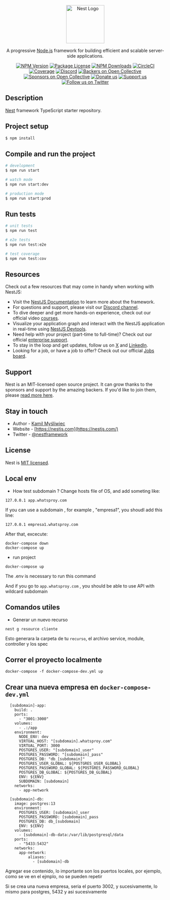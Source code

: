 <p align="center">
  <a href="http://nestjs.com/" target="blank"><img src="https://nestjs.com/img/logo-small.svg" width="120" alt="Nest Logo" /></a>
</p>

[circleci-image]: https://img.shields.io/circleci/build/github/nestjs/nest/master?token=abc123def456
[circleci-url]: https://circleci.com/gh/nestjs/nest

  <p align="center">A progressive <a href="http://nodejs.org" target="_blank">Node.js</a> framework for building efficient and scalable server-side applications.</p>
    <p align="center">
<a href="https://www.npmjs.com/~nestjscore" target="_blank"><img src="https://img.shields.io/npm/v/@nestjs/core.svg" alt="NPM Version" /></a>
<a href="https://www.npmjs.com/~nestjscore" target="_blank"><img src="https://img.shields.io/npm/l/@nestjs/core.svg" alt="Package License" /></a>
<a href="https://www.npmjs.com/~nestjscore" target="_blank"><img src="https://img.shields.io/npm/dm/@nestjs/common.svg" alt="NPM Downloads" /></a>
<a href="https://circleci.com/gh/nestjs/nest" target="_blank"><img src="https://img.shields.io/circleci/build/github/nestjs/nest/master" alt="CircleCI" /></a>
<a href="https://coveralls.io/github/nestjs/nest?branch=master" target="_blank"><img src="https://coveralls.io/repos/github/nestjs/nest/badge.svg?branch=master#9" alt="Coverage" /></a>
<a href="https://discord.gg/G7Qnnhy" target="_blank"><img src="https://img.shields.io/badge/discord-online-brightgreen.svg" alt="Discord"/></a>
<a href="https://opencollective.com/nest#backer" target="_blank"><img src="https://opencollective.com/nest/backers/badge.svg" alt="Backers on Open Collective" /></a>
<a href="https://opencollective.com/nest#sponsor" target="_blank"><img src="https://opencollective.com/nest/sponsors/badge.svg" alt="Sponsors on Open Collective" /></a>
  <a href="https://paypal.me/kamilmysliwiec" target="_blank"><img src="https://img.shields.io/badge/Donate-PayPal-ff3f59.svg" alt="Donate us"/></a>
    <a href="https://opencollective.com/nest#sponsor"  target="_blank"><img src="https://img.shields.io/badge/Support%20us-Open%20Collective-41B883.svg" alt="Support us"></a>
  <a href="https://twitter.com/nestframework" target="_blank"><img src="https://img.shields.io/twitter/follow/nestframework.svg?style=social&label=Follow" alt="Follow us on Twitter"></a>
</p>
  <!--[![Backers on Open Collective](https://opencollective.com/nest/backers/badge.svg)](https://opencollective.com/nest#backer)
  [![Sponsors on Open Collective](https://opencollective.com/nest/sponsors/badge.svg)](https://opencollective.com/nest#sponsor)-->

## Description

[Nest](https://github.com/nestjs/nest) framework TypeScript starter repository.

## Project setup

```bash
$ npm install
```

## Compile and run the project

```bash
# development
$ npm run start

# watch mode
$ npm run start:dev

# production mode
$ npm run start:prod
```

## Run tests

```bash
# unit tests
$ npm run test

# e2e tests
$ npm run test:e2e

# test coverage
$ npm run test:cov
```

## Resources

Check out a few resources that may come in handy when working with NestJS:

- Visit the [NestJS Documentation](https://docs.nestjs.com) to learn more about the framework.
- For questions and support, please visit our [Discord channel](https://discord.gg/G7Qnnhy).
- To dive deeper and get more hands-on experience, check out our official video [courses](https://courses.nestjs.com/).
- Visualize your application graph and interact with the NestJS application in real-time using [NestJS Devtools](https://devtools.nestjs.com).
- Need help with your project (part-time to full-time)? Check out our official [enterprise support](https://enterprise.nestjs.com).
- To stay in the loop and get updates, follow us on [X](https://x.com/nestframework) and [LinkedIn](https://linkedin.com/company/nestjs).
- Looking for a job, or have a job to offer? Check out our official [Jobs board](https://jobs.nestjs.com).

## Support

Nest is an MIT-licensed open source project. It can grow thanks to the sponsors and support by the amazing backers. If you'd like to join them, please [read more here](https://docs.nestjs.com/support).

## Stay in touch

- Author - [Kamil Myśliwiec](https://twitter.com/kammysliwiec)
- Website - [https://nestjs.com](https://nestjs.com/)
- Twitter - [@nestframework](https://twitter.com/nestframework)

## License

Nest is [MIT licensed](https://github.com/nestjs/nest/blob/master/LICENSE).


## Local env

- How test subdomain ? 
Change hosts file of OS, and add someting like:

```
127.0.0.1 app.whatsproy.com
```

If you can use a subdomain , for example , "empresa1", you shoudl add this line:

```
127.0.0.1 empresa1.whatsproy.com
```

After that, excecute:

```
docker-compose down
docker-compose up
```

- run project

`docker-compose up`

The .env is necessary to run this command

And if you go to `app.whatsproy.com` , you should be able to use API with wildcard subdomain

## Comandos utiles

- Generar un nuevo recurso
```
nest g resource cliente
```

Esto generara la carpeta de tu `recurso`, el archivo service, module, controller y los spec


## Correr el proyecto localmente


```
docker-compose -f docker-compose-dev.yml up
```

## Crear una nueva empresa en `docker-compose-dev.yml`

```
  [subdomain]-app:
    build: .
    ports:
      - "3001:3000"
    volumes:
      - .:/app
    environment:
      NODE_ENV: dev
      VIRTUAL_HOST: "[subdomain].whatsproy.com"
      VIRTUAL_PORT: 3000
      POSTGRES_USER: "[subdomain]_user"
      POSTGRES_PASSWORD: "[subdomain]_pass"
      POSTGRES_DB: "db_[subdomain]"
      POSTGRES_USER_GLOBAL: ${POSTGRES_USER_GLOBAL}
      POSTGRES_PASSWORD_GLOBAL: ${POSTGRES_PASSWORD_GLOBAL}
      POSTGRES_DB_GLOBAL: ${POSTGRES_DB_GLOBAL}
      ENV: ${ENV}
      SUBDOMAIN: [subdomain]
    networks:
      - app-network

  [subdomain]-db:
    image: postgres:13
    environment:
      POSTGRES_USER: [subdomain]_user
      POSTGRES_PASSWORD: [subdomain]_pass
      POSTGRES_DB: db_[subdomain]
      ENV: ${ENV}
    volumes:
      - [subdomain]-db-data:/var/lib/postgresql/data
    ports:
      - "5433:5432"
    networks:
      app-network:
          aliases:
            - [subdomain]-db

```

Agregar ese contenido, lo importante son los puertos locales, por ejemplo, como se ve en el ejmplo, no se pueden repetir <br />

Si se crea una nueva empresa, seria el puerto 3002, y sucesivamente, lo mismo para postgres, 5432 y asi sucesivamente